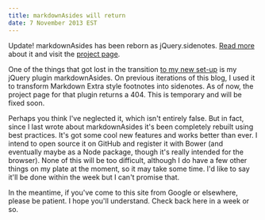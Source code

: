 ```yaml
---
title: markdownAsides will return
date: 7 November 2013 EST
---
```


<div class="update">
  Update! markdownAsides has been reborn as jQuery.sidenotes. <a href="http://andrewphilipclark.com/2013/11/12/transform-markdown-footnotes-into-superpowered-sidenotes-with-jquery-sidenotes/">Read more</a> about it and visit the <a href="http://acdlite.github.io/jquery.sidenotes/">project page</a>.
</div>

One of the things that got lost in the transition [to my new set-up](/2013/11/06/four-point-oh/) is my jQuery plugin markdownAsides. On previous iterations of this blog, I used it to transform Markdown Extra style footnotes into sidenotes. As of now, the project page for that plugin returns a 404. This is temporary and will be fixed soon.

Perhaps you think I've neglected it, which isn't entirely false. But in fact, since I last wrote about markdownAsides it's been completely rebuilt using best practices. It's got some cool new features and works better than ever. I intend to open source it on GitHub and register it with Bower (and eventually maybe as a Node package, though it's really intended for the browser). None of this will be too difficult, although I do have a few other things on my plate at the moment, so it may take some time. I'd like to say it'll be done within the week but I can't promise that.

In the meantime, if you've come to this site from Google or elsewhere, please be patient. I hope you'll understand. Check back here in a week or so.